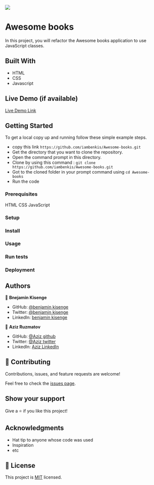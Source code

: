 ![](https://img.shields.io/badge/Microverse-blueviolet)

# Awesome books
 
In this project, you will refactor the Awesome books application to use JavaScript classes.

## Built With

* HTML
* CSS
* Javascript 

## Live Demo (if available)

[Live Demo Link](https://livedemo.com)


## Getting Started

To get a local copy up and running follow these simple example steps.
* copy this link ```https://github.com/iambenkis/Awesome-books.git```
* Get the directory that you want to clone the repository.
* Open the command prompt in this directory.
* Clone by using this command : ```git clone https://github.com/iambenkis/Awesome-books.git```
* Got to the cloned folder in your prompt command using ```cd Awesome-books```
* Run the code

### Prerequisites

HTML CSS JavaScript

### Setup

### Install

### Usage

### Run tests

### Deployment



## Authors

👤 **Bnejamin Kisenge**

* GitHub: [@benjamin kisenge](https://github.com/iambenkis)
* Twitter: [@benjamin kisenge](https://twitter.com/iambenkis)
* LinkedIn: [benjamin kisenge](https://www.linkedin.com/in/ben-kisenge/)

👤 **Aziz Ruzmatov**

- GitHub: [@Aziz github](https://github.com/AzizRAA)
- Twitter: [@Aziz twitter](https://twitter.com/twitterhandle)
- LinkedIn: [Aziz LinkedIn](https://linkedin.com/in/linkedinhandle)

## 🤝 Contributing

Contributions, issues, and feature requests are welcome!

Feel free to check the [issues page](../../issues/).

## Show your support

Give a ⭐️ if you like this project!

## Acknowledgments

- Hat tip to anyone whose code was used
- Inspiration
- etc

## 📝 License

This project is [MIT](./MIT.md) licensed.

